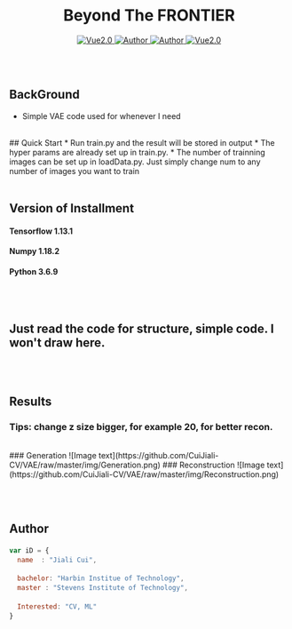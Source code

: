 

<h1 align="center">Beyond The FRONTIER</h1>

<p align="center">
    <a href="https://www.tensorflow.org/">
        <img src="https://img.shields.io/badge/Tensorflow-1.13-green" alt="Vue2.0">
    </a>
    <a href="https://github.com/CuiJiali-CV/">
        <img src="https://img.shields.io/badge/Author-JialiCui-blueviolet" alt="Author">
    </a>
    <a href="https://github.com/CuiJiali-CV/">
        <img src="https://img.shields.io/badge/Email-cuijiali961224@gmail.com-blueviolet" alt="Author">
    </a>
    <a href="https://www.stevens.edu/">
        <img src="https://img.shields.io/badge/College-SIT-green" alt="Vue2.0">
    </a>
</p>


<br /><br />
## BackGround

* Simple VAE code used for whenever I need


<br />
## Quick Start
* Run train.py and the result will be stored in output
* The hyper params are already set up in train.py.
* The number of trainning images can be set up in loadData.py. Just simply change num to any number of images you want to train
<br /><br />

## Version of Installment
#### Tensorflow 1.13.1
#### Numpy 1.18.2
#### Python 3.6.9  
<br /><br />
## Just read the code for structure, simple code. I won't draw here.

<br /><br />

## Results
### Tips: change z size bigger, for example 20, for better recon. 

<br />
### Generation
 ![Image text](https://github.com/CuiJiali-CV/VAE/raw/master/img/Generation.png)
### Reconstruction
 ![Image text](https://github.com/CuiJiali-CV/VAE/raw/master/img/Reconstruction.png)

<br /><br />
## Author

```javascript
var iD = {
  name  : "Jiali Cui",
  
  bachelor: "Harbin Institue of Technology",
  master : "Stevens Institute of Technology",
  
  Interested: "CV, ML"
}
```
